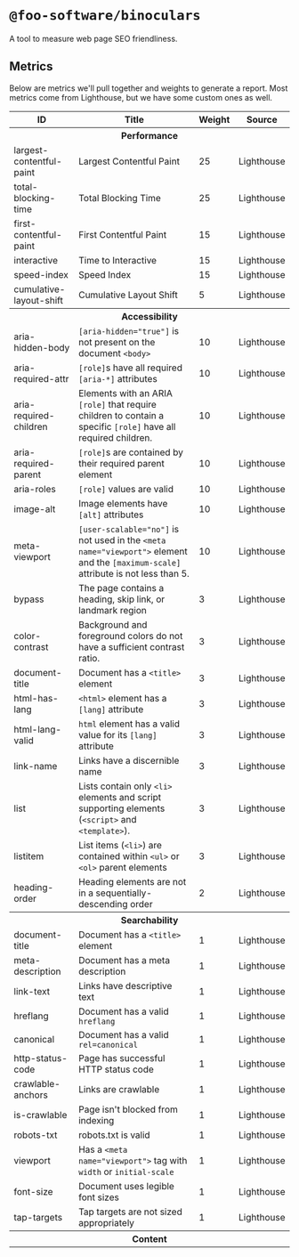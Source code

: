 # `@foo-software/binoculars`

A tool to measure web page SEO friendliness.

## Metrics

Below are metrics we'll pull together and weights to generate a report. Most metrics come from Lighthouse, but we have some custom ones as well.

<table>
  <tr>
    <th>ID</th>
    <th>Title</th>
    <th>Weight</th>
    <th>Source</th>
  </tr>
  <tr>
    <th colspan="4">
      Performance
    </th>
  </tr>
  <tr>
    <td>largest-contentful-paint</td>
    <td>Largest Contentful Paint</td>
    <td>25</td>
    <td>Lighthouse</td>
  </tr>
  <tr>
    <td>total-blocking-time</td>
    <td>Total Blocking Time</td>
    <td>25</td>
    <td>Lighthouse</td>
  </tr>
  <tr>
    <td>first-contentful-paint</td>
    <td>First Contentful Paint</td>
    <td>15</td>
    <td>Lighthouse</td>
  </tr>
  <tr>
    <td>interactive</td>
    <td>Time to Interactive</td>
    <td>15</td>
    <td>Lighthouse</td>
  </tr>
  <tr>
    <td>speed-index</td>
    <td>Speed Index</td>
    <td>15</td>
    <td>Lighthouse</td>
  </tr>
  <tr>
    <td>cumulative-layout-shift</td>
    <td>Cumulative Layout Shift</td>
    <td>5</td>
    <td>Lighthouse</td>
  </tr>
  <tr>
    <th colspan="4">
      Accessibility
    </th>
  </tr>
  <tr>
    <td>aria-hidden-body</td>
    <td><code>[aria-hidden="true"]</code> is not present on the document <code>&lt;body&gt;</code></td>
    <td>10</td>
    <td>Lighthouse</td>
  </tr>
  <tr>
    <td>aria-required-attr</td>
    <td><code>[role]</code>s have all required <code>[aria-*]</code> attributes</td>
    <td>10</td>
    <td>Lighthouse</td>
  </tr>
  <tr>
    <td>aria-required-children</td>
    <td>Elements with an ARIA <code>[role]</code> that require children to contain a specific <code>[role]</code> have all required children.</td>
    <td>10</td>
    <td>Lighthouse</td>
  </tr>
  <tr>
    <td>aria-required-parent</td>
    <td><code>[role]</code>s are contained by their required parent element</td>
    <td>10</td>
    <td>Lighthouse</td>
  </tr>
  <tr>
    <td>aria-roles</td>
    <td><code>[role]</code> values are valid</td>
    <td>10</td>
    <td>Lighthouse</td>
  </tr>
  <tr>
    <td>image-alt</td>
    <td>Image elements have <code>[alt]</code> attributes</td>
    <td>10</td>
    <td>Lighthouse</td>
  </tr>
  <tr>
    <td>meta-viewport</td>
    <td><code>[user-scalable="no"]</code> is not used in the <code>&lt;meta name="viewport"&gt;</code> element and the <code>[maximum-scale]</code> attribute is not less than 5.</td>
    <td>10</td>
    <td>Lighthouse</td>
  </tr>
  <tr>
    <td>bypass</td>
    <td>The page contains a heading, skip link, or landmark region</td>
    <td>3</td>
    <td>Lighthouse</td>
  </tr>
  <tr>
    <td>color-contrast</td>
    <td>Background and foreground colors do not have a sufficient contrast ratio.</td>
    <td>3</td>
    <td>Lighthouse</td>
  </tr>
  <tr>
    <td>document-title</td>
    <td>Document has a <code>&lt;title&gt;</code> element</td>
    <td>3</td>
    <td>Lighthouse</td>
  </tr>
  <tr>
    <td>html-has-lang</td>
    <td><code>&lt;html&gt;</code> element has a <code>[lang]</code> attribute</td>
    <td>3</td>
    <td>Lighthouse</td>
  </tr>
  <tr>
    <td>html-lang-valid</td>
    <td><code>html</code> element has a valid value for its <code>[lang]</code> attribute</td>
    <td>3</td>
    <td>Lighthouse</td>
  </tr>
  <tr>
    <td>link-name</td>
    <td>Links have a discernible name</td>
    <td>3</td>
    <td>Lighthouse</td>
  </tr>
  <tr>
    <td>list</td>
    <td>Lists contain only <code>&lt;li&gt;</code> elements and script supporting elements (<code>&lt;script&gt;</code> and <code>&lt;template&gt;</code>).</td>
    <td>3</td>
    <td>Lighthouse</td>
  </tr>
  <tr>
    <td>listitem</td>
    <td>List items (<code>&lt;li&gt;</code>) are contained within <code>&lt;ul&gt;</code> or <code>&lt;ol&gt;</code> parent elements</td>
    <td>3</td>
    <td>Lighthouse</td>
  </tr>
  <tr>
    <td>heading-order</td>
    <td>Heading elements are not in a sequentially-descending order</td>
    <td>2</td>
    <td>Lighthouse</td>
  </tr>
  <tr>
    <th colspan="4">
      Searchability
    </th>
  </tr>
  <tr>
    <td>document-title</td>
    <td>Document has a <code>&lt;title&gt;</code> element</td>
    <td>1</td>
    <td>Lighthouse</td>
  </tr>
  <tr>
    <td>meta-description</td>
    <td>Document has a meta description</td>
    <td>1</td>
    <td>Lighthouse</td>
  </tr>
  <tr>
    <td>link-text</td>
    <td>Links have descriptive text</td>
    <td>1</td>
    <td>Lighthouse</td>
  </tr>
  <tr>
    <td>hreflang</td>
    <td>Document has a valid <code>hreflang</code></td>
    <td>1</td>
    <td>Lighthouse</td>
  </tr>
  <tr>
    <td>canonical</td>
    <td>Document has a valid <code>rel=canonical</code></td>
    <td>1</td>
    <td>Lighthouse</td>
  </tr>
  <tr>
    <td>http-status-code</td>
    <td>Page has successful HTTP status code</td>
    <td>1</td>
    <td>Lighthouse</td>
  </tr>
  <tr>
    <td>crawlable-anchors</td>
    <td>Links are crawlable</td>
    <td>1</td>
    <td>Lighthouse</td>
  </tr>
  <tr>
    <td>is-crawlable</td>
    <td>Page isn't blocked from indexing</td>
    <td>1</td>
    <td>Lighthouse</td>
  </tr>
  <tr>
    <td>robots-txt</td>
    <td>robots.txt is valid</td>
    <td>1</td>
    <td>Lighthouse</td>
  </tr>
  <tr>
    <td>viewport</td>
    <td>Has a <code>&lt;meta name="viewport"&gt;</code> tag with <code>width</code> or <code>initial-scale</code></td>
    <td>1</td>
    <td>Lighthouse</td>
  </tr>
  <tr>
    <td>font-size</td>
    <td>Document uses legible font sizes</td>
    <td>1</td>
    <td>Lighthouse</td>
  </tr>
  <tr>
    <td>tap-targets</td>
    <td>Tap targets are not sized appropriately</td>
    <td>1</td>
    <td>Lighthouse</td>
  </tr>
  <tr>
    <th colspan="4">
      Content
    </th>
  </tr>
</table>

